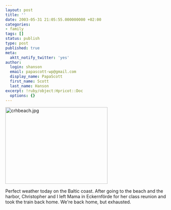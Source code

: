 ```yaml
---
layout: post
title: ''
date: 2003-05-31 21:05:55.000000000 +02:00
categories:
- family
tags: []
status: publish
type: post
published: true
meta:
  aktt_notify_twitter: 'yes'
author:
  login: shanson
  email: papascott-wp@gmail.com
  display_name: PapaScott
  first_name: Scott
  last_name: Hanson
excerpt: !ruby/object:Hpricot::Doc
  options: {}
---
```

<p><img alt="crhbeach.jpg" src="https://www.papascott.de/wordpress/wp-content/uploads/2003/05/crhbeach.jpg" width="320" height="240" border="0" /></p>
<p>Perfect weather today on the Baltic coast. After going to the beach and the harbor, Christopher and I left Mama in Eckernförde for her class reunion and took the train back home. We're back home, but exhausted.</p>
